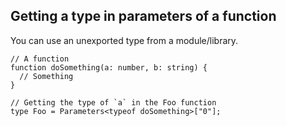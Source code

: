 ## Getting a type in parameters of a function

You can use an unexported type from a module/library.

```tsx
// A function
function doSomething(a: number, b: string) {
  // Something
}

// Getting the type of `a` in the Foo function
type Foo = Parameters<typeof doSomething>["0"];
```
